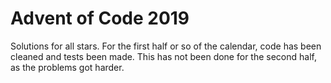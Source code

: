 # Advent of Code 2019

Solutions for all stars. For the first half or so of the calendar, code has been cleaned and tests been
made. This has not been done for the second half, as the problems got harder.